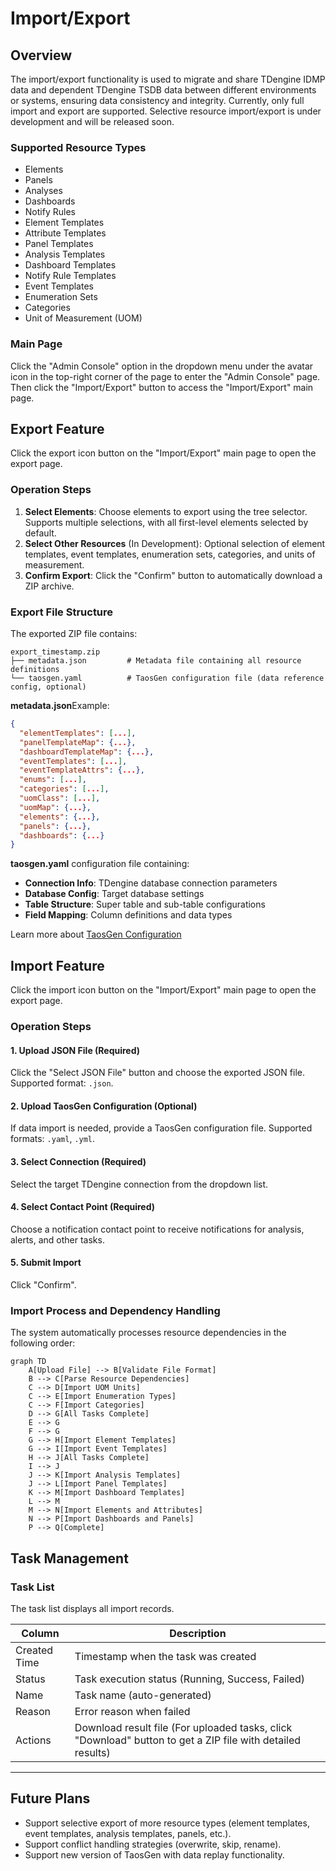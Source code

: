 # Import/Export

## Overview

The import/export functionality is used to migrate and share TDengine IDMP data and dependent TDengine TSDB data between different environments or systems, ensuring data consistency and integrity. Currently, only full import and export are supported. Selective resource import/export is under development and will be released soon.

### Supported Resource Types

- Elements
- Panels
- Analyses
- Dashboards
- Notify Rules
- Element Templates
- Attribute Templates
- Panel Templates
- Analysis Templates
- Dashboard Templates
- Notify Rule Templates
- Event Templates
- Enumeration Sets
- Categories
- Unit of Measurement (UOM)

### Main Page

Click the "Admin Console" option in the dropdown menu under the avatar icon in the top-right corner of the page to enter the "Admin Console" page. Then click the "Import/Export" button to access the "Import/Export" main page.

## Export Feature

Click the export icon button on the "Import/Export" main page to open the export page.

### Operation Steps

1. **Select Elements**: Choose elements to export using the tree selector. Supports multiple selections, with all first-level elements selected by default.
2. **Select Other Resources** (In Development): Optional selection of element templates, event templates, enumeration sets, categories, and units of measurement.
3. **Confirm Export**: Click the "Confirm" button to automatically download a ZIP archive.

### Export File Structure

The exported ZIP file contains:

```
export_timestamp.zip
├── metadata.json         # Metadata file containing all resource definitions
└── taosgen.yaml          # TaosGen configuration file (data reference config, optional)
```

**metadata.json**Example:

```json
{
  "elementTemplates": [...],
  "panelTemplateMap": {...},
  "dashboardTemplateMap": {...},
  "eventTemplates": [...],
  "eventTemplateAttrs": {...},
  "enums": [...],
  "categories": [...],
  "uomClass": [...],
  "uomMap": {...},
  "elements": {...},
  "panels": {...},
  "dashboards": {...}
}
```

**taosgen.yaml** configuration file containing:

- **Connection Info**: TDengine database connection parameters
- **Database Config**: Target database settings
- **Table Structure**: Super table and sub-table configurations
- **Field Mapping**: Column definitions and data types

Learn more about [TaosGen Configuration](https://docs.tdengine.com/tdengine-reference/tools/taosgen/)

## Import Feature

Click the import icon button on the "Import/Export" main page to open the export page.

### Operation Steps

#### 1. Upload JSON File (Required)

Click the "Select JSON File" button and choose the exported JSON file. Supported format: `.json`.

#### 2. Upload TaosGen Configuration (Optional)

If data import is needed, provide a TaosGen configuration file. Supported formats: `.yaml`, `.yml`.

#### 3. Select Connection (Required)

Select the target TDengine connection from the dropdown list.

#### 4. Select Contact Point (Required)

Choose a notification contact point to receive notifications for analysis, alerts, and other tasks.

#### 5. Submit Import

Click "Confirm".

### Import Process and Dependency Handling

The system automatically processes resource dependencies in the following order:

```mermaid
graph TD
    A[Upload File] --> B[Validate File Format]
    B --> C[Parse Resource Dependencies]
    C --> D[Import UOM Units]
    C --> E[Import Enumeration Types]
    C --> F[Import Categories]
    D --> G[All Tasks Complete]
    E --> G
    F --> G
    G --> H[Import Element Templates]
    G --> I[Import Event Templates]
    H --> J[All Tasks Complete]
    I --> J
    J --> K[Import Analysis Templates]
    J --> L[Import Panel Templates]
    K --> M[Import Dashboard Templates]
    L --> M
    M --> N[Import Elements and Attributes]
    N --> P[Import Dashboards and Panels]
    P --> Q[Complete]
```

## Task Management

### Task List

The task list displays all import records.

| Column       | Description                                                                                                |
| ------------ | ---------------------------------------------------------------------------------------------------------- |
| Created Time | Timestamp when the task was created                                                                        |
| Status       | Task execution status (Running, Success, Failed)                                                           |
| Name         | Task name (auto-generated)                                                                                 |
| Reason       | Error reason when failed                                                                                   |
| Actions      | Download result file (For uploaded tasks, click "Download" button to get a ZIP file with detailed results) |

---

## Future Plans

- Support selective export of more resource types (element templates, event templates, analysis templates, panels, etc.).
- Support conflict handling strategies (overwrite, skip, rename).
- Support new version of TaosGen with data replay functionality.
